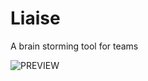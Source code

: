 # Liaise
A brain storming tool for teams

 

![PREVIEW](https://github.com/black/Liaise/blob/master/screencapture-localhost-8080-2020-06-23-22_08_13.png)
